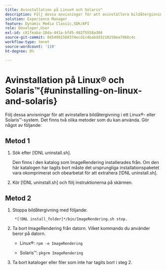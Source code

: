 ```yaml
---
title: Avinstallation på Linux® och Solaris™
description: Följ dessa anvisningar för att avinstallera bildåtergivning i ett Linux®- eller Solaris™-system.
solution: Experience Manager
feature: Dynamic Media Classic,SDK/API
role: Developer,User
exl-id: c81feaba-18da-441a-bfd5-40275558a384
source-git-commit: 8454991568374ecd1c4babdd3210250ea7988c4c
workflow-type: tm+mt
source-wordcount: '119'
ht-degree: 0%

---
```


# Avinstallation på Linux® och Solaris™{#uninstalling-on-linux-and-solaris}

Följ dessa anvisningar för att avinstallera bildåtergivning i ett Linux®- eller Solaris™-system. Det finns två olika metoder som du kan använda. Gör något av följande:

## Metod 1

1. Sök efter [!DNL uninstall.sh].

   Den finns i den katalog som ImageRendering installerades från. Om den här katalogen har tagits bort måste det ursprungliga installationspaketet vara okomprimerat och obearbetat för att extrahera [!DNL uninstall.sh].
1. Kör [!DNL uninstall.sh] och följ instruktionerna på skärmen.

## Metod 2

1. Stoppa bildåtergivning med följande:

   ` *[!DNL install_folder]*/bin/ImageRendering.sh stop.`

1. Ta bort ImageRendering från datorn. Vilket kommando du använder beror på datorn.
   * Linux®: `rpm -e ImageRendering`

   * Solaris™: `pkgrm ImageRendering`

1. Ta bort kataloger eller filer som inte har tagits bort i steg 2.

